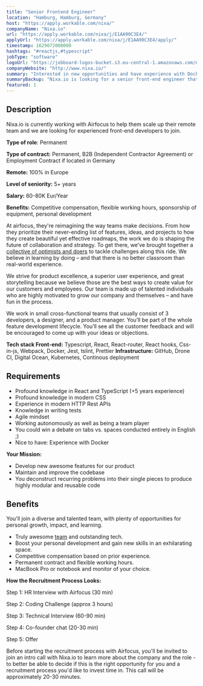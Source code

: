 ```yaml
---
title: "Senior Frontend Engineer"
location: "Hamburg, Hamburg, Germany"
host: "https://apply.workable.com/nixa/"
companyName: "Nixa.io"
url: "https://apply.workable.com/nixa/j/E1AA90C3E4/"
applyUrl: "https://apply.workable.com/nixa/j/E1AA90C3E4/apply/"
timestamp: 1629072000000
hashtags: "#reactjs,#typescript"
jobType: "software"
logoUrl: "https://jobboard-logos-bucket.s3.eu-central-1.amazonaws.com/nixa-io"
companyWebsite: "http://www.nixa.io/"
summary: "Interested in new opportunities and have experience with Docker? Nixa.io has a job opening for a senior front-end engineer."
summaryBackup: "Nixa.io is looking for a senior front-end engineer that has #reactjs, #typescript, #HR."
featured: 1
---
```


## Description

Nixa.io is currently working with Airfocus to help them scale up their remote team and we are looking for experienced front-end developers to join.

**Type of role**: Permanent

**Type of contract:** Permanent, B2B (Independent Contractor Agreement) or Employment Contract if located in Germany

**Remote:** 100% in Europe

**Level of seniority:** 5+ years

**Salary:** 60-80K Eur/Year

**Benefits:** Competitive compensation, flexible working hours, sponsorship of equipment, personal development

At airfocus, they're reimagining the way teams make decisions. From how they prioritize their never-ending list of features, ideas, and projects to how they create beautiful yet effective roadmaps, the work we do is shaping the future of collaboration and strategy. To get there, we’ve brought together a [collective of optimists and doers](https://airfocus.com/airfolks/) to tackle challenges along this ride. We believe in learning by doing – and that there is no better classroom than real-world experience.

We strive for product excellence, a superior user experience, and great storytelling because we believe those are the best ways to create value for our customers and employees. Our team is made up of talented individuals who are highly motivated to grow our company and themselves – and have fun in the process.

We work in small cross-functional teams that usually consist of 3 developers, a designer, and a product manager. You’ll be part of the whole feature development lifecycle. You’ll see all the customer feedback and will be encouraged to come up with your ideas or objections.

**Tech stack Front-end:** Typescript, React, React-router, React hooks, Css-in-js, Webpack, Docker, Jest, tslint, Prettier **Infrastructure:** GitHub, Drone CI, Digital Ocean, Kubernetes, Continous deployment

## Requirements

*   Profound knowledge in React and TypeScript (+5 years experience)
*   Profound knowledge in modern CSS
*   Experience in modern HTTP Rest APIs
*   Knowledge in writing tests
*   Agile mindset
*   Working autonomously as well as being a team player
*   You could win a debate on tabs vs. spaces conducted entirely in English ;)
*   Nice to have: Experience with Docker

**Your Mission:**

*   Develop new awesome features for our product
*   Maintain and improve the codebase
*   You deconstruct recurring problems into their single pieces to produce highly modular and reusable code

## Benefits

You'll join a diverse and talented team, with plenty of opportunities for personal growth, impact, and learning.

*   Truly awesome [team](https://airfocus.com/airfolks/) and outstanding tech.
*   Boost your personal development and gain new skills in an exhilarating space.
*   Competitive compensation based on prior experience.
*   Permanent contract and flexible working hours.
*   MacBook Pro or notebook and monitor of your choice.

**How the Recruitment Process Looks:**

Step 1: HR Interview with Airfocus (30 min)

Step 2: Coding Challenge (approx 3 hours)

Step 3: Technical Interview (60-90 min)

Step 4: Co-founder chat (20-30 min)

Step 5: Offer

Before starting the recruitment process with Airfocus, you'll be invited to join an intro call with Nixa.io to learn more about the company and the role - to better be able to decide if this is the right opportunity for you and a recruitment process you'd like to invest time in. This call will be approximately 20-30 minutes.
